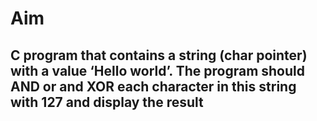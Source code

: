 # Aim

## C program that contains a string (char pointer) with a value ‘Hello world’. The program should AND or and XOR each character in this string with 127 and display the result
